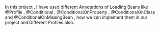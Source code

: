 In this project , I have used different Annotations of Loading Beans like @Profile , @Conditional , @ConditionalOnProperty , @ConditionalOnClass and @ConditionalOnMissingBean 
, how we can implement them in our project and Different Profiles also.
